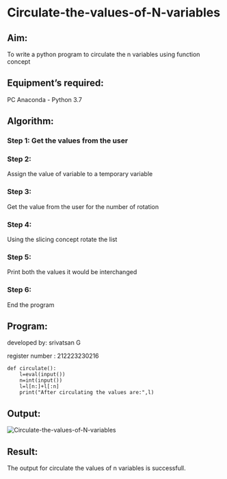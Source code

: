 # Circulate-the-values-of-N-variables
## Aim:
To write a python program to circulate the n variables using function concept
## Equipment’s required:
PC
Anaconda - Python 3.7
## Algorithm: 
### Step 1: Get the values from the user

### Step 2: 
Assign the value of variable to a temporary variable

### Step 3: 
Get the value from the user for the number of rotation

### Step 4: 
Using the slicing concept rotate the list

### Step 5: 
Print both the values it would be interchanged

### Step 6:
End the program 


## Program:

developed by: srivatsan G

register number : 212223230216
```
def circulate():
    l=eval(input())
    n=int(input())
    l=l[n:]+l[:n]
    print("After circulating the values are:",l)

```
## Output:
![Circulate-the-values-of-N-variables](https://github.com/vatsan143/Circulate-the-values-of-N-variables/assets/147368204/c24bdd60-e22d-477f-a362-3aad2f5bd57e)


## Result:
The output for circulate the values of n variables is successfull.


